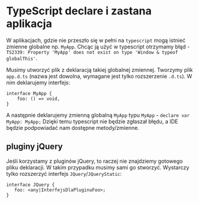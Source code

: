 # TypeScript declare i zastana aplikacja

W aplikacjach, gdzie nie przeszło się w pełni na `typescript` mogą istnieć zmienne globalne np. `MyApp`.
Chcąc ją użyć w typescript otrzymamy błąd - `TS2339: Property 'MyApp' does not exist on type 'Window & typeof globalThis'`.

Musimy utworzyć plik z deklaracją takiej globalnej zmiennej. Tworzymy plik `app.d.ts` (nazwa jest dowolna, wymagane jest tylko rozszerzenie `.d.ts`).
W nim deklarujemy interfejs:

```
interface MyApp {
    foo: () => void,
}
```
A następnie deklarujemy zmienną globalną `MyApp` typu `MyApp` - `declare var MyApp: MyApp;`
Dzięki temu typescript nie będzie zgłaszał błędu, a IDE będzie podpowiadać nam dostępne metody/zmienne.


## pluginy jQuery

Jeśli korzystamy z pluginów jQuery, to raczej nie znajdziemy gotowego pliku deklaracji.
W takim przypadku musimy sami go stworzyć. Wystarczy tylko rozszerzyć interfejs `JQuery`/`JQueryStatic`:

```
interface JQuery {
   foo: <any|InterfejsDlaPluginuFoo>;
}
```
